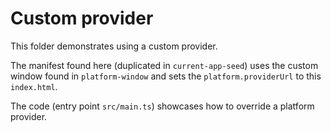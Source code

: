 # Custom provider

This folder demonstrates using a custom provider.

The manifest found here (duplicated in `current-app-seed`) uses the custom window found in `platform-window` and sets the `platform.providerUrl` to this `index.html`.

The code (entry point `src/main.ts`) showcases how to override a platform provider.